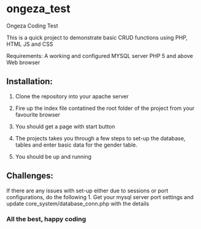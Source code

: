 # ongeza_test
Ongeza Coding Test

This is a quick project to demonstrate basic CRUD functions using PHP, HTML JS and CSS

Requirements:
 A working and configured MYSQL server
 PHP 5 and above
 Web browser
 
<h2> Installation:</h2>

1. Clone the repository into your apache server

2. Fire up the index file contatined the root folder of the project from your favourite browser

3. You should get a page with start button

4. The projects takes you through a few steps to set-up the database, tables and enter basic data for the gender table.

5. You should be up and running


<h2>Challenges:</h2>
If there are any issues with set-up either due to sessions or port configurations, do the following
1. Get your mysql server port settings and update core_system/database_conn.php with the details


<h3>All the best, happy coding</h3>


